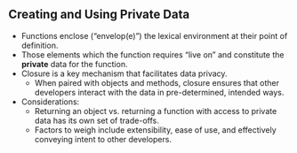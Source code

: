 ## Creating and Using Private Data

- Functions enclose (“envelop(e)”) the lexical environment at their point of definition.
- Those elements which the function requires “live on” and constitute the **private** data for the function.
- Closure is a key mechanism that facilitates data privacy.
  - When paired with objects and methods, closure ensures that other developers interact with the data in pre-determined, intended ways.
- Considerations:
  - Returning an object vs. returning a function with access to private data has its own set of trade-offs.
  - Factors to weigh include extensibility, ease of use, and effectively conveying intent to other developers.
